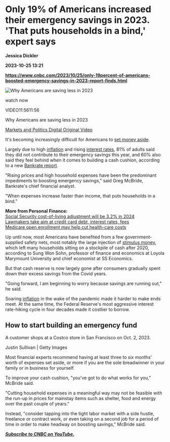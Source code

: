 # Only 19% of Americans increased their emergency savings in 2023. 'That puts households in a bind,' expert says
**Jessica Dickler**

**2023-10-25 13:21**

**https://www.cnbc.com/2023/10/25/only-19percent-of-americans-boosted-emergency-savings-in-2023-report-finds.html**

![Why Americans are saving less in 2023](https://image.cnbcfm.com/api/v1/image/107225698-1681497358946-gettyimages-1482239227-0j7a5437_pnn355yy.jpeg?v=1682603696&w=750&h=422&vtcrop=y)

watch now

VIDEO11:5611:56

Why Americans are saving less in 2023

[Markets and Politics Digital Original Video](https://www.cnbc.com/markets-and-politics-digital-original-video/)

It's becoming increasingly difficult for Americans to [set money aside](https://www.cnbc.com/savings/).

Largely due to high [inflation](https://www.cnbc.com/id/10000793) and rising [interest rates](https://www.cnbc.com/id/10000836), 81% of adults said they did not contribute to their emergency savings this year, and 60% also said they feel behind when it comes to building a cash cushion, according to a new [Bankrate report](https://www.bankrate.com/banking/savings/emergency-savings-survey/).

"Rising prices and high household expenses have been the predominant impediments to boosting emergency savings," said Greg McBride, Bankrate's chief financial analyst.

"When expenses increase faster than income, that puts households in a bind."

**More from Personal Finance:**  
[Social Security cost-of-living adjustment will be 3.2% in 2024](https://www.cnbc.com/2023/10/12/social-security-announces-the-cost-of-living-adjustment-for-2024.html)  
[Lawmakers take aim at credit card debt, interest rates, fees](https://www.cnbc.com/2023/10/10/interest-rates-fees-under-fire-as-credit-card-debt-tops-1-trillion.html)  
[Medicare open enrollment may help cut health-care costs](https://www.cnbc.com/2023/10/18/medicare-open-enrollment-may-help-you-cut-health-care-costs-for-2024.html)

Up until now, most Americans have benefited from a few government-supplied safety nets, most notably the large injection of [stimulus money](https://www.cnbc.com/2022/06/11/the-pandemic-stimulus-checks-were-a-big-experiment-did-it-work.html), which left many households sitting on a stockpile of cash after 2020, according to Sung Won Sohn, professor of finance and economics at Loyola Marymount University and chief economist at SS Economics.

But that cash reserve is now largely gone after consumers gradually spent down their excess savings from the Covid years.

"Going forward, I am beginning to worry because savings are running out," he said.

Soaring [inflation](https://www.cnbc.com/id/10000793) in the wake of the pandemic made it harder to make ends meet. At the same time, the Federal Reserve's most aggressive interest rate-hiking cycle in four decades made it costlier to borrow.

How to start building an emergency fund
---------------------------------------

A customer shops at a Costco store in San Francisco on Oct. 2, 2023.

Justin Sullivan | Getty Images

Most financial experts recommend having at least three to six months' worth of expenses set aside, or more if you are the sole breadwinner in your family or in business for yourself.

To improve your cash cushion, "you've got to do what works for you," McBride said.

"Cutting household expenses in a meaningful way may not be feasible with the run-up in prices for mainstay items such as shelter, food and energy over the past couple of years."

Instead, "consider tapping into the tight labor market with a side hustle, freelance or contract work, or even taking on a second job for a period of time in order to make headway on boosting savings," McBride said.

[_**Subscribe to CNBC on YouTube.**_](https://www.youtube.com/c/CNBC?sub_confirmation=1)